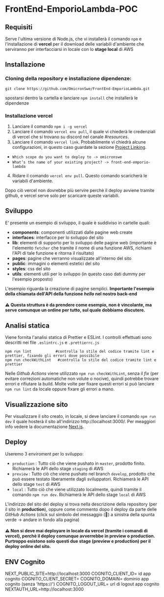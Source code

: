# FrontEnd-EmporioLambda-POC

## Requisiti
Serve l'ultima versione di Node.js, che vi installerà il comando `npm` e l'installazione di **vercel** per il download delle variabili d'ambiente che serviranno per interfacciarsi in locale con lo **stage local** di AWS

## Installazione
 ### Cloning della repository e installazione dipendenze:

```
git clone https://github.com/OmicronSwe/FrontEnd-EmporioLambda.git
```
spostarsi dentro la cartella e lanciare `npm install` che installerà le dipendenze

### Installazione vercel

1. Lanciare il comando `npm i -g vercel`
2. Lanciare il comando `vercel env pull`, il quale vi chiederà le credenziali di vercel che si trovano su discord nel canale *#resources*. 
3. Lanciare il comando `vercel link`. Probabilmente vi chiedrà alcune configurazioni, in questo caso guardate la sezione [Project Linking](https://vercel.com/docs/cli).  

- `Which scope do you want to deploy to -> omicronswe`
- `What’s the name of your existing project? -> front-end-emporio-lambda`

4. Ridare il comando `vercel env pull`. Questo comando scaricherà le variabili d'ambiente.

Dopo ciò vercel non dovrebbe più servire perchè il deploy avviene tramite github, e vercel serve solo per scaricare queste variabili.

## Sviluppo
E' presente un esempio di sviluppo, il quale è suddiviso in cartelle quali:
- **components**: componenti utilizzati dalle pagine web create
- **interfaces**: interfacce per lo sviluppo del sito
- **lib**: elementi di supporto per lo sviluppo delle pagine web (importante è l'elemento `fetcher` che tramite il nome di una funzione AWS, richiami l'API di tale funzione e ritorna il risultato)
- **pages**: pagine che verranno visualizzate all'interno del sito
- **public**: immagini o elementi estetici del sito
- **styles**: css del sito
- **utils**: elementi utili per lo sviluppo (in questo caso dati dummy per l'esempio proposto)

L'esempio riguarda la creazione di pagine semplici. **Importante l'esempio della chiamata dell'API della funzione *hello* nel nostro back-end**

#### ⚠️ Questa struttura è da prendere come esempio, non è vincolante, ma serve comunque un ordine per tutto, sul quale dobbiamo discutere.

## Analisi statica
Viene fornita l'analisi statica di Prettier e ESLint. I controlli effettuati sono descritti nei file `.eslintrc.js` e `.prettierrc.js`
```
npm run lint           #controlla lo stile del codice tramite lint e prettier, fixando gli errori dove possibile
npm run checkWithLint   #controlla lo stile del codice tramite lint e prettier
```

Nelle *Github Actions* viene utilizzato `npm run checkWithLint`, senza il *fix* (per evitare correzioni automatiche non volute o nocive), quindi potrebbe trovare errori e rifiutare la build. Molte volte per fixare questi errori si può lanciare `npm run lint` da locale oppure fixare gli errori a mano.

## Visualizzazione sito
Per visualizzare il sito creato, in locale, si deve lanciare il comando `npm run dev` il quale hosterà il sito all'indirizzo http://localhost:3000/. Per meaggiori info vedere la documentazione [Next.js](https://nextjs.org/docs).

## Deploy
Useremo 3 enviroment per lo sviluppo:

- `production` : Tutto ciò che viene pushato in `master`, prodotto finito. Richiamerà le API dello stage `staging` di AWS 
- `preview` : Tutto ciò che viene pushato nel branch `develop`, prodotto che può essere testato liberamente dagli sviluppatori. Richiamerà le API dello stage `test` di AWS
- `local` : Tutto ciò che viene utilizzato localmente, quindi tramite il comando `npm run dev`. Richiamerà le API dello stage `local` di AWS

L'indirizzo del sito del deploy si trova nella descrizione della repository (per il sito in **production**), oppure come commento dopo il deploy da parte delle *GitHub Actions* (click sul simbolo del messaggio (💬) a sinistra della spunta verde -> andare in fondo alla pagina) 

#### ⚠️ Non si deve mai deployare in locale da vercel (tramite i comandi di vercel), perchè il deploy comunque avverrebbe in **preview** o **production**. Purtroppo esistono solo questi due stage (preview e production) per il deploy online del sito.

## ENV Cognito
NEXT_PUBLIC_SITE=http://localhost:3000 
COGNITO_CLIENT_ID= id app cognito
COGNITO_CLIENT_SECRET=
COGNITO_DOMAIN= dominio app cognito (senza 'https://')
COGNITO_LOGOUT_URL= url di logout app cognito
NEXTAUTH_URL=http://localhost:3000